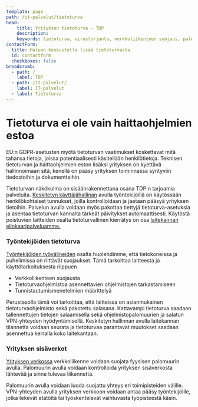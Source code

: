 ```yaml
---
template: page
path: /it-palvelut/tietoturva
head:
    title: Yrityksen tietoturva - TDP
    description: 
    keywords: tietoturva, virustorjunta, verkkoliikenteen suojaus, palomuurit, tietokoneiden ja laitteiden kierrätys, security by design, gdpr
contactForm:
  title: Haluan keskustella lisää tietoturvasta
  id: contactform
  checkboxes: false
breadcrumb:
  - path: /
    label: TDP
  - path: /it-palvelut/
    label: IT-palvelut
  - label: Tietoturva
---
```


# Tietoturva ei ole vain haittaohjelmien estoa

EU:n GDPR-asetusten myötä tietoturvan vaatimukset koskettavat mitä tahansa tietoja, joissa potentiaalisesti käsitellään henkilötietoja. Teknisen tietoturvan ja haittaohjelmien eston lisäksi yrityksen on kyettävä hallinnoimaan sitä, kenellä on pääsy yrityksen toiminnassa syntyviin tiedostoihin ja dokumentteihin.

Tietoturvan näkökulma on sisäänrakennettuna osana TDP:n tarjoamia palveluita. <a href="<%- linkTo('/it-palvelut/keskitetty-hallinta') %>">Keskitetyn käyttäjähallinan</a> avulla työntekijöillä on käytössään henkilökohtaiset tunnukset, joilla kontrolloidaan ja jaetaan pääsyä yrityksen tietoihin. Palvelun avulla voidaan myös pakottaa tiettyjä tietoturva-asetuksia ja asentaa tietoturvan kannalta tärkeät päivitykset automaattisesti. Käytöstä poistuvien laitteiden osalta tietoturvallinen kierrätys on osa <a href="<%- linkTo('/it-palvelut/elinkaaripalvelu') %>">laitekannan elinkaaripalveluamme.</a>

### Työntekijöiden tietoturva

<a href="<%- linkTo('/it-laitteet/tyontekijat') %>">Työntekijöiden työvälineiden</a> osalta huolehdimme, että tietokoneissa ja puhelimissa on riittävät suojaukset. Tämä tarkoittaa laitteesta ja käyttötarkoituksesta riippuen 

* Verkkoliikenteen suojausta
* Tietoturvaohjelmistoa asennettavien ohjelmistojen tarkastamiseen
* Tunnistautumismenetelmien määrittelyä

Perustasolla tämä voi tarkoittaa, että laitteissa on asianmukainen tietoturvaohjelmisto sekä pakotettu salasana. Kattavampi tietoturva saadaan tallennettujen tietojen salaamisella sekä ohjelmistopalomuurien ja salatun VPN-yhteyden hyödyntämisellä. Keskitetyn hallinnan avulla laitekannan tilannetta voidaan seurata ja tietoturvaa parantavat muutokset saadaan asennettua kerralla koko laitekantaan.

### Yrityksen sisäverkot

<a href="<%- linkTo('/it-laitteet/verkot') %>">Yrityksen verkossa</a> verkkoliikenne voidaan suojata fyysisen palomuurin avulla. Palomuurin avulla voidaan kontrolloida yrityksen sisäverkosta lähtevää ja sinne tulevaa liikennettä. 

Palomuurin avulla voidaan luoda suojattu yhteys eri toimipisteiden välille. VPN-yhteyden avulla yrityksen verkkoon voidaan antaa pääsy työntekijöille, jotka tekevät etätöitä tai työskentelevät vaihtuvasta työpisteestä käsin. 


